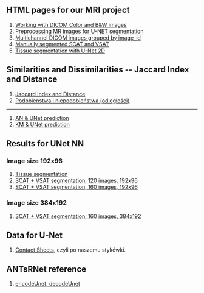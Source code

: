 ## HTML pages for our MRI project

1. [Working with DICOM Color and B&W images](https://ventri2020.github.io/pages/5_nifti_info.html)
1. [Preprocessing MR images for U-NET segmentation](https://ventri2020.github.io/pages/preprocessing-dicoms.html)
1. [Multichannel DICOM images grouped by image_id](https://ventri2020.github.io/pages/11_dicom_info.html)
1. [Manually segmented SCAT and VSAT](https://ventri2020.github.io/pages/11_manual_segmentation.html)
1. [Tissue segmentation with U-Net 2D](https://ventri2020.github.io/pages/11_tissue_segmentation.html)


## Similarities and Dissimilarities -- Jaccard Index and Distance

1. [Jaccard Index and Distance](https://ventri2020.github.io/pages/similarities_and_dissimilarities.html)
1. [Podobieństwa i niepodobieństwa (odległości)](https://ventri2020.github.io/pages/similarities_and_dissimilarities_v0.html)

----

1. [AN & UNet prediction](https://ventri2020.github.io/pages/jaccard_distance-an_ud.html)
1. [KM & UNet prediction](https://ventri2020.github.io/pages/jaccard_distance-an_ud.html)


## Results for UNet NN


### Image size 192x96

1. [Tissue segmentation](https://ventri2020.github.io/pages/192x96x1-tissue.html)
1. [SCAT + VSAT segmentation, 120 images, 192x96](https://ventri2020.github.io/pages/192x96x1-fat-Unet-120i.html)
1. [SCAT + VSAT segmentation, 160 images, 192x96](https://ventri2020.github.io/pages/192x96x1-fat-Unet-160i.html)


### Image size 384x192

1. [SCAT + VSAT segmentation, 160 images, 384x192](https://ventri2020.github.io/pages/384x192-fat-151i.html)


## Data for U-Net

1. [Contact Sheets](https://ventri2020.github.io/pages/20-contact_sheet.html), czyli
po naszemu stykówki.


## ANTsRNet reference

1. [encodeUnet, decodeUnet](https://ventri2020.github.io/pages/ANTsRNet_reference.html)

<!--
1. [Voxelwise segmentation with U-Net 2-D](https://ventri2020.github.io/pages/voxelwise_segmentation_U-Net_2-D.html)
-->
